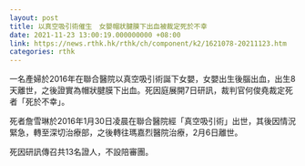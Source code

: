 ```yaml
---
layout: post
title: 以真空吸引術催生　女嬰帽狀腱膜下出血被裁定死於不幸
date: 2021-11-23 13:00:19.000000000 +08:00
link: https://news.rthk.hk/rthk/ch/component/k2/1621078-20211123.htm
categories: rthk
---
```


一名產婦於2016年在聯合醫院以真空吸引術誕下女嬰，女嬰出生後腦出血，出生8天離世，之後證實為帽狀腱膜下出血。死因庭展開7日研訊，裁判官何俊堯裁定死者「死於不幸」。

死者詹雪琳於2016年1月30日凌晨在聯合醫院經「真空吸引術」出世，其後因情況緊急，轉至深切治療部，之後轉往瑪嘉烈醫院治療，2月6日離世。

死因研訊傳召共13名證人，不設陪審團。

